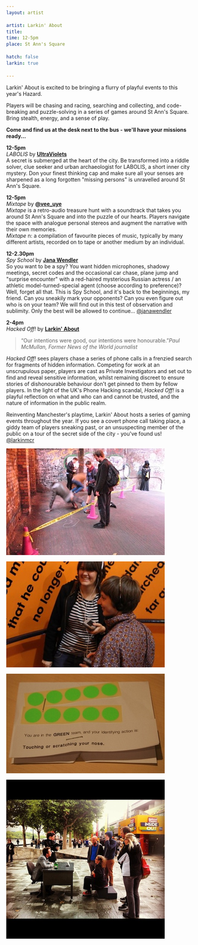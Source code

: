 ```yaml
---
layout: artist

artist: Larkin' About
title: 
time: 12-5pm
place: St Ann's Square

hatch: false
larkin: true

---
```


Larkin' About is excited to be bringing a flurry of playful events to this year's Hazard.                 

Players will be chasing and racing, searching and collecting, and code-breaking and puzzle-solving in a series of games around St Ann's Square. Bring stealth, energy, and a sense of play.     

**Come and find us at the desk next to the bus - we'll have your missions ready...**    

**12-5pm**     
*LABOLIS*  by [**UltraViolets**](http://www.ultraviolets.org.uk)    
A secret is submerged at the heart of the city. Be transformed into a riddle solver, clue seeker and urban archaeologist for LABOLIS, a short inner city mystery. Don your finest thinking cap and make sure all your senses are sharpened as a long forgotten "missing persons" is unravelled around St Ann's Square.

**12-5pm**      
*Mixtape* by [**@vee_uye**](http://www.twitter.com/vee_uye)    
*Mixtape* is a retro-audio treasure hunt with a soundtrack that takes you around St Ann's Square and into the puzzle of our hearts. Players navigate the space with analogue personal stereos and augment the narrative with their own memories.     
*Mixtape* n: a compilation of favourite pieces of music, typically by many different artists, recorded on to tape or another medium by an individual.

**12-2.30pm**    
*Spy School* by [**Jana Wendler**](http://www.greenplaylab.co.uk)     
So you want to be a spy? You want hidden microphones, shadowy meetings, secret codes and the occasional car chase, plane jump and "surprise encounter" with a red-haired mysterious Russian actress / an athletic model-turned-special agent (choose according to preference)? Well, forget all that. This is Spy School, and it's back to the beginnings, my friend. Can you sneakily mark your opponents? Can you even figure out who is on your team? We will find out in this test of observation and sublimity. Only the best will be allowed to continue...     [@janawendler](http://www.twitter.com/janawendler)

**2-4pm**    
*Hacked Off!* by [**Larkin' About** ](http://www.larkin-about.co.uk)      
>“Our intentions were good, our intentions were honourable.”*Paul McMullan, Former News of the World journalist*     

*Hacked Off!* sees players chase a series of phone calls in a frenzied search for fragments of hidden information.  Competing for work at an unscrupulous paper, players are cast as Private Investigators and set out to find and reveal sensitive information, whilst remaining discreet to ensure stories of dishonourable behaviour don't get pinned to them by fellow players.  In the light of the UK's Phone Hacking scandal, *Hacked Off!* is a playful reflection on what and who can and cannot be trusted, and the nature of information in the public realm.     
  
Reinventing Manchester's playtime, Larkin' About hosts a series of gaming events throughout the year. If you see a covert phone call taking place, a giddy team of players sneaking past, or an unsuspecting member of the public on a tour of the secret side of the city -   you've found us!     
  [@larkinmcr](http://www.twitter.com/larkinmcr)      

![Labolis](labolis.jpg)    

![mixtape](mixtape.jpg)    

![Spy School](spy_school.jpg)    

![Hacked Off](hacked_off.jpg)    
